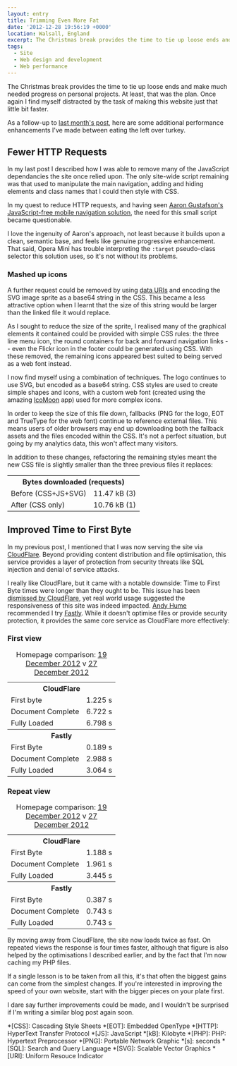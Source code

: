 ```yaml
---
layout: entry
title: Trimming Even More Fat
date: '2012-12-28 19:56:19 +0000'
location: Walsall, England
excerpt: The Christmas break provides the time to tie up loose ends and make much needed progress on personal projects. At least, that was the plan. Once again I find myself distracted by the task of making this website just that little bit faster.
tags:
  - Site
  - Web design and development
  - Web performance
---
```

The Christmas break provides the time to tie up loose ends and make much needed progress on personal projects. At least, that was the plan. Once again I find myself distracted by the task of making this website just that little bit faster.

As a follow-up to [last month's post][1], here are some additional performance enhancements I've made between eating the left over turkey.

## Fewer HTTP Requests
In my last post I described how I was able to remove many of the JavaScript dependancies the site once relied upon. The only site-wide script remaining was that used to manipulate the main navigation, adding and hiding elements and class names that I could then style with CSS.

In my quest to reduce HTTP requests, and having seen [Aaron Gustafson's JavaScript-free mobile navigation solution][2], the need for this small script became questionable.

I love the ingenuity of Aaron's approach, not least because it builds upon a clean, semantic base, and feels like genuine progressive enhancement. That said, Opera Mini has trouble interpreting the `:target` pseudo-class selector this solution uses, so it's not without its problems.

### Mashed up icons
A further request could be removed by using [data URIs][3] and encoding the SVG image sprite as a base64 string in the CSS. This became a less attractive option when I learnt that the size of this string would be larger than the linked file it would replace.

As I sought to reduce the size of the sprite, I realised many of the graphical elements it contained could be provided with simple CSS rules: the three line menu icon, the round containers for back and forward navigation links -- even the Flickr icon in the footer could be generated using CSS. With these removed, the remaining icons appeared best suited to being served as a web font instead.

I now find myself using a combination of techniques. The logo continues to use SVG, but encoded as a base64 string. CSS styles are used to create simple shapes and icons, with a custom web font (created using the amazing [IcoMoon][4] app) used for more complex icons.

In order to keep the size of this file down, fallbacks (PNG for the logo, EOT and TrueType for the web font) continue to reference external files. This means users of older browsers may end up downloading both the fallback assets and the files encoded within the CSS. It's not a perfect situation, but going by my analytics data, this won't affect many visitors.

In addition to these changes, refactoring the remaining styles meant the new CSS file is slightly smaller than the three previous files it replaces:

<table class="chart chart--hbar">
    <tbody>
        <tr>
            <th colspan="2">Bytes downloaded (requests)</th>
        </tr>
        <tr>
            <td class="chart__abel">Before (CSS+JS+SVG)</td>
            <td class="chart__value"><span class="chart__value--percent" style="width:100%;">11.47 kB  (3)</span></td>
        </tr>
        <tr>
            <td class="chart__label">After (CSS only)</td>
            <td class="chart__value"><span class="chart__value--percent" style="width:93.80%;">10.76 kB  (1)</span></td>
        </tr>
    </tbody>
</table>

## Improved Time to First Byte
In my previous post, I mentioned that I was now serving the site via [CloudFlare][5]. Beyond providing content distribution and file optimisation, this service provides a layer of protection from security threats like SQL injection and denial of service attacks.

I really like CloudFlare, but it came with a notable downside: Time to First Byte times were longer than they ought to be. This issue has been [dismissed by CloudFlare][6], yet real world usage suggested the responsiveness of this site was indeed impacted. [Andy Hume][7] recommended I try [Fastly][8]. While it doesn't optimise files or provide security protection, it provides the same core service as CloudFlare more effectively:

### First view
<table class="chart chart--hbar">
    <caption>Homepage comparison: <a href="http://webpagetest.org/result/121219_DH_DDQ/">19 December 2012</a> v <a href="http://webpagetest.org/result/121227_BD_GR8/">27 December 2012</a></caption>
    <tbody>
        <tr>
            <th colspan="2">CloudFlare</th>
        </tr>
        <tr>
            <td class="chart__label">First byte</td>
            <td class="chart__value"><span class="chart__value--percent" style="width:12.25%;">1.225 s</span></td>
        </tr>
        <tr>
            <td class="chart__label">Document Complete</td>
            <td class="chart__value"><span class="chart__value--percent" style="width:67.22%;">6.722 s</span></td>
        </tr>
        <tr>
            <td class="chart__label">Fully Loaded</td>
            <td class="chart__value"><span class="chart__value--percent" style="width:67.98%;">6.798 s</span></td>
        </tr>
    </tbody>
    <tbody>
        <tr>
            <th colspan="2">Fastly</th>
        </tr>
        <tr>
            <td class="chart__label">First Byte</td>
            <td class="chart__value"><span class="chart__value--percent" style="width:1.89%;">0.189 s</span></td>
        </tr>
        <tr>
            <td class="chart__label">Document Complete</td>
            <td class="chart__value"><span class="chart__value--percent" style="width:29.88%;">2.988 s</span></td>
        </tr>
        <tr>
            <td class="chart__label">Fully Loaded</td>
            <td class="chart__value"><span class="chart__value--percent" style="width:30.64%;">3.064 s</span></td>
        </tr>
    </tbody>
</table>

### Repeat view
<table class="chart chart--hbar">
    <caption>Homepage comparison: <a href="http://webpagetest.org/result/121219_DH_DDQ/">19 December 2012</a> v <a href="http://webpagetest.org/result/121227_BD_GR8/">27 December 2012</a></caption>
    <tbody>
        <tr>
            <th colspan="2">CloudFlare</th>
        </tr>
        <tr>
            <td class="chart__label">First Byte</td>
            <td class="chart__value"><span class="chart__value--percent" style="width:11.88%;">1.188 s</span></td>
        </tr>
        <tr>
            <td class="chart__label">Document Complete</td>
            <td class="chart__value"><span class="chart__value--percent" style="width:19.61%;">1.961 s</span></td>
        </tr>
        <tr>
            <td class="chart__label">Fully Loaded</td>
            <td class="chart__value"><span class="chart__value--percent" style="width:34.45%;">3.445 s</span></td>
        </tr>
    </tbody>
    <tbody>
        <tr>
            <th colspan="2">Fastly</th>
        </tr>
        <tr>
            <td class="chart__label">First Byte</td>
            <td class="chart__value"><span class="chart__value--percent" style="width:3.87%;">0.387 s</span></td>
        </tr>
        <tr>
            <td class="chart__label">Document Complete</td>
            <td class="chart__value"><span class="chart__value--percent" style="width:7.43%;">0.743 s</span></td>
        </tr>
        <tr>
            <td class="chart__label">Fully Loaded</td>
            <td class="chart__value"><span class="chart__value--percent" style="width:7.43%;">0.743 s</span></td>
        </tr>
    </tbody>
</table>

By moving away from CloudFlare, the site now loads twice as fast. On repeated views the response is four times faster, although that figure is also helped by the optimisations I described earlier, and by the fact that I'm now caching my PHP files.

If a single lesson is to be taken from all this, it's that often the biggest gains can come from the simplest changes. If you're interested in improving the speed of your own website, start with the bigger pieces on your plate first.

I dare say further improvements could be made, and I wouldn't be surprised if I'm writing a similar blog post again soon.

[1]: /2012/11/trimming_the_fat/
[2]: http://www.netmagazine.com/tutorials/build-smart-mobile-navigation-without-hacks
[3]: http://css-tricks.com/data-uris/
[4]: http://icomoon.io/#app-features
[5]: http://cloudflare.com/
[6]: http://blog.cloudflare.com/ttfb-time-to-first-byte-considered-meaningles
[7]: http://andyhume.net
[8]: http://www.fastly.com

*[CSS]: Cascading Style Sheets
*[EOT]: Embedded OpenType
*[HTTP]: HyperText Transfer Protocol
*[JS]: JavaScript
*[kB]: Kilobyte
*[PHP]: PHP: Hypertext Preprocessor
*[PNG]: Portable Network Graphic
*[s]: seconds
*[SQL]: Search and Query Language
*[SVG]: Scalable Vector Graphics
*[URI]: Uniform Resouce Indicator